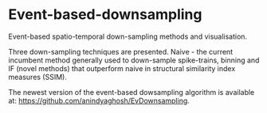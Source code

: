 # Event-based-downsampling
Event-based spatio-temporal down-sampling methods and visualisation.

Three down-sampling techniques are presented. Naive - the current incumbent method generally used to down-sample spike-trains, binning and IF (novel methods)
that outperform naive in structural similarity index measures (SSIM).

The newest version of the event-based dowsampling algorithm is available at: https://github.com/anindyaghosh/EvDownsampling.
